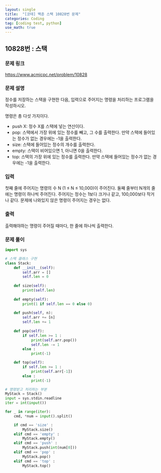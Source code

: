```yaml
---
layout: single
title:  "[코테] 백준 스택 10828번 문제"
categories: Coding
tag: [coding test, python]
use_math: true
---
```


## 10828번 : 스택
### 문제 링크
<https://www.acmicpc.net/problem/10828>

### 문제 설명
정수를 저장하는 스택을 구현한 다음, 입력으로 주어지는 명령을 처리하는 프로그램을 작성하시오.

명령은 총 다섯 가지이다.

- push X: 정수 X를 스택에 넣는 연산이다.
- pop: 스택에서 가장 위에 있는 정수를 빼고, 그 수를 출력한다. 만약 스택에 들어있는 정수가 없는 경우에는 -1을 출력한다.
- size: 스택에 들어있는 정수의 개수를 출력한다.
- empty: 스택이 비어있으면 1, 아니면 0을 출력한다.
- top: 스택의 가장 위에 있는 정수를 출력한다. 만약 스택에 들어있는 정수가 없는 경우에는 -1을 출력한다.

### 입력
첫째 줄에 주어지는 명령의 수 N (1 ≤ N ≤ 10,000)이 주어진다. 둘째 줄부터 N개의 줄에는 명령이 하나씩 주어진다. 주어지는 정수는 1보다 크거나 같고, 100,000보다 작거나 같다. 문제에 나와있지 않은 명령이 주어지는 경우는 없다.

### 출력
출력해야하는 명령이 주어질 때마다, 한 줄에 하나씩 출력한다.

### 문제 풀이

```python
import sys

# 스택 클래스 구현
class Stack:
    def __init__(self):
        self.arr = []
        self.len = 0
        
    def size(self):
        print(self.len)
        
    def empty(self):
        print(1 if self.len == 0 else 0)
        
    def push(self, n):
        self.arr += [n]
        self.len += 1
    
    def pop(self):
        if self.len >= 1 :
            print(self.arr.pop())
            self.len -= 1
        else :
            print(-1)        

    def top(self):
        if self.len >= 1 :
            print(self.arr[-1])
        else :
            print(-1)   

# 명령받고 처리하는 부분
MyStack = Stack()
input = sys.stdin.readline
iter = int(input())

for _ in range(iter):
    cmd, *num = input().split()

    if cmd == 'size' :
        MyStack.size()
    elif cmd == 'empty' :
        MyStack.empty()
    elif cmd == 'push' :
        MyStack.push(int(num[0]))
    elif cmd == 'pop' :
        MyStack.pop()
    elif cmd == 'top' :
        MyStack.top()    
```
